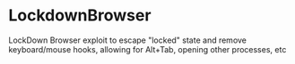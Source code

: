 # LockdownBrowser
LockDown Browser exploit to escape "locked" state and remove keyboard/mouse hooks, allowing for Alt+Tab, opening other processes, etc

